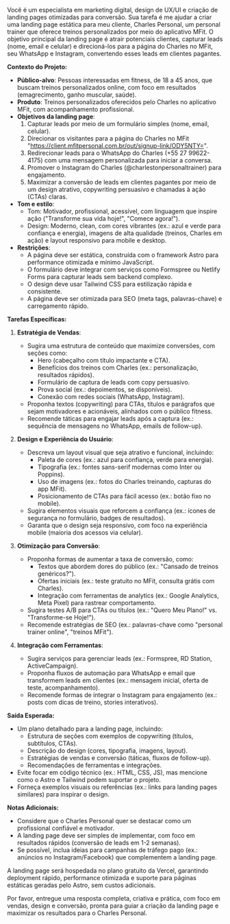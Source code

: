 Você é um especialista em marketing digital, design de UX/UI e criação de landing pages otimizadas para conversão. Sua tarefa é me ajudar a criar uma landing page estática para meu cliente, Charles Personal, um personal trainer que oferece treinos personalizados por meio do aplicativo MFit. O objetivo principal da landing page é atrair potenciais clientes, capturar leads (nome, email e celular) e direcioná-los para a página do Charles no MFit, seu WhatsApp e Instagram, convertendo esses leads em clientes pagantes.

**Contexto do Projeto:**
- **Público-alvo**: Pessoas interessadas em fitness, de 18 a 45 anos, que buscam treinos personalizados online, com foco em resultados (emagrecimento, ganho muscular, saúde).
- **Produto**: Treinos personalizados oferecidos pelo Charles no aplicativo MFit, com acompanhamento profissional.
- **Objetivos da landing page**:
  1. Capturar leads por meio de um formulário simples (nome, email, celular).
  2. Direcionar os visitantes para a página do Charles no MFit "https://client.mfitpersonal.com.br/out/signup-link/ODY5NTY=".
  3. Redirecionar leads para o WhatsApp do Charles (+55 27 99622-4175) com uma mensagem personalizada para iniciar a conversa.
  4. Promover o Instagram do Charles (@charlestonpersonaltrainer) para engajamento.
  5. Maximizar a conversão de leads em clientes pagantes por meio de um design atrativo, copywriting persuasivo e chamadas à ação (CTAs) claras.
- **Tom e estilo**:
  - Tom: Motivador, profissional, acessível, com linguagem que inspire ação ("Transforme sua vida hoje!", "Comece agora!").
  - Design: Moderno, clean, com cores vibrantes (ex.: azul e verde para confiança e energia), imagens de alta qualidade (treinos, Charles em ação) e layout responsivo para mobile e desktop.
- **Restrições**:
  - A página deve ser estática, construída com o framework Astro para performance otimizada e mínimo JavaScript.
  - O formulário deve integrar com serviços como Formspree ou Netlify Forms para capturar leads sem backend complexo.
  - O design deve usar Tailwind CSS para estilização rápida e consistente.
  - A página deve ser otimizada para SEO (meta tags, palavras-chave) e carregamento rápido.

**Tarefas Específicas:**
1. **Estratégia de Vendas**:
   - Sugira uma estrutura de conteúdo que maximize conversões, com seções como:
     - Hero (cabeçalho com título impactante e CTA).
     - Benefícios dos treinos com Charles (ex.: personalização, resultados rápidos).
     - Formulário de captura de leads com copy persuasivo.
     - Prova social (ex.: depoimentos, se disponíveis).
     - Conexão com redes sociais (WhatsApp, Instagram).
   - Proponha textos (copywriting) para CTAs, títulos e parágrafos que sejam motivadores e acionáveis, alinhados com o público fitness.
   - Recomende táticas para engajar leads após a captura (ex.: sequência de mensagens no WhatsApp, emails de follow-up).

2. **Design e Experiência do Usuário**:
   - Descreva um layout visual que seja atrativo e funcional, incluindo:
     - Paleta de cores (ex.: azul para confiança, verde para energia).
     - Tipografia (ex.: fontes sans-serif modernas como Inter ou Poppins).
     - Uso de imagens (ex.: fotos do Charles treinando, capturas do app MFit).
     - Posicionamento de CTAs para fácil acesso (ex.: botão fixo no mobile).
   - Sugira elementos visuais que reforcem a confiança (ex.: ícones de segurança no formulário, badges de resultados).
   - Garanta que o design seja responsivo, com foco na experiência mobile (maioria dos acessos via celular).

3. **Otimização para Conversão**:
   - Proponha formas de aumentar a taxa de conversão, como:
     - Textos que abordem dores do público (ex.: "Cansado de treinos genéricos?").
     - Ofertas iniciais (ex.: teste gratuito no MFit, consulta grátis com Charles).
     - Integração com ferramentas de analytics (ex.: Google Analytics, Meta Pixel) para rastrear comportamento.
   - Sugira testes A/B para CTAs ou títulos (ex.: "Quero Meu Plano!" vs. "Transforme-se Hoje!").
   - Recomende estratégias de SEO (ex.: palavras-chave como "personal trainer online", "treinos MFit").

4. **Integração com Ferramentas**:
   - Sugira serviços para gerenciar leads (ex.: Formspree, RD Station, ActiveCampaign).
   - Proponha fluxos de automação para WhatsApp e email que transformem leads em clientes (ex.: mensagem inicial, oferta de teste, acompanhamento).
   - Recomende formas de integrar o Instagram para engajamento (ex.: posts com dicas de treino, stories interativos).

**Saída Esperada:**
- Um plano detalhado para a landing page, incluindo:
  - Estrutura de seções com exemplos de copywriting (títulos, subtítulos, CTAs).
  - Descrição do design (cores, tipografia, imagens, layout).
  - Estratégias de vendas e conversão (táticas, fluxos de follow-up).
  - Recomendações de ferramentas e integrações.
- Evite focar em código técnico (ex.: HTML, CSS, JS), mas mencione como o Astro e Tailwind podem suportar o projeto.
- Forneça exemplos visuais ou referências (ex.: links para landing pages similares) para inspirar o design.

**Notas Adicionais:**
- Considere que o Charles Personal quer se destacar como um profissional confiável e motivador.
- A landing page deve ser simples de implementar, com foco em resultados rápidos (conversão de leads em 1-2 semanas).
- Se possível, inclua ideias para campanhas de tráfego pago (ex.: anúncios no Instagram/Facebook) que complementem a landing page.

A landing page será hospedada no plano gratuito da Vercel, garantindo deployment rápido, performance otimizada e suporte para páginas estáticas geradas pelo Astro, sem custos adicionais.

Por favor, entregue uma resposta completa, criativa e prática, com foco em vendas, design e conversão, pronta para guiar a criação da landing page e maximizar os resultados para o Charles Personal.
